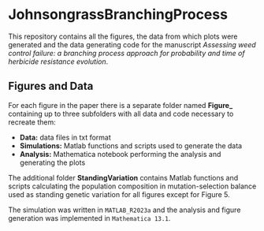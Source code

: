 # JohnsongrassBranchingProcess

This repository contains all the figures, the data from which plots were generated and the data generating code for the manuscript *Assessing weed control failure: a branching process approach for probability and time of herbicide resistance evolution*.

## Figures and Data

For each figure in the paper there is a separate folder named **Figure_** containing up to three subfolders with all data and code necessary to recreate them:

- **Data:** data files in txt format 
- **Simulations:** Matlab functions and scripts used to generate the data
- **Analysis:** Mathematica notebook performing the analysis and generating the plots

The additional folder **StandingVariation** contains Matlab functions and scripts calculating the population composition in mutation-selection balance used as standing genetic variation for all figures except for Figure 5. 

The simulation was written in `MATLAB_R2023a` and the analysis and figure generation was implemented in `Mathematica 13.1`.